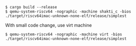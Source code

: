 ```
$ cargo build --release
$ qemu-system-riscv64 -nographic -machine shakti_c -bios ./target/riscv64imac-unknown-none-elf/release/simplest
```

With small code change, use virt machine
```
$ qemu-system-riscv64 -nographic -machine virt -bios ./target/riscv64imac-unknown-none-elf/release/simplest
```
